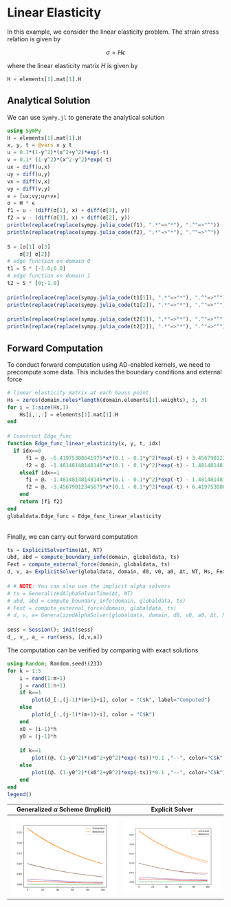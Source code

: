 # Linear Elasticity

In this example, we consider the linear elasticity problem. The strain stress relation is given by 

$$\sigma = H \epsilon$$

where the linear elasticity matrix $H$ is given by 

```julia
H = elements[1].mat[1].H
```

## Analytical Solution

We can use `SymPy.jl` to generate the analytical solution

```julia
using SymPy
H = elements[1].mat[1].H
x, y, t = @vars x y t
u = 0.1*(1-y^2)*(x^2+y^2)*exp(-t)
v = 0.1* (1-y^2)*(x^2-y^2)*exp(-t)
ux = diff(u,x)
uy = diff(u,y)
vx = diff(v,x)
vy = diff(v,y)
ϵ = [ux;vy;uy+vx]
σ = H * ϵ
f1 = u - (diff(σ[1], x) + diff(σ[3], y))
f2 = v - (diff(σ[3], x) + diff(σ[2], y))
println(replace(replace(sympy.julia_code(f1), ".*"=>"*"), ".^"=>"^"))
println(replace(replace(sympy.julia_code(f2), ".*"=>"*"), ".^"=>"^"))

S = [σ[1] σ[3]
	σ[3] σ[2]]
# edge function on domain 0
t1 = S * [-1.0;0.0]
# edge function on domain 1
t2 = S * [0;-1.0]

println(replace(replace(sympy.julia_code(t1[1]), ".*"=>"*"), ".^"=>"^"))
println(replace(replace(sympy.julia_code(t1[2]), ".*"=>"*"), ".^"=>"^"))

println(replace(replace(sympy.julia_code(t2[1]), ".*"=>"*"), ".^"=>"^"))
println(replace(replace(sympy.julia_code(t2[2]), ".*"=>"*"), ".^"=>"^"))


```

## Forward Computation

To conduct forward computation using AD-enabled kernels, we need to precompute some data. This includes the boundary conditions and external force

```julia
# linear elasticity matrix at each Gauss point
Hs = zeros(domain.neles*length(domain.elements[1].weights), 3, 3)
for i = 1:size(Hs,1)
    Hs[i,:,:] = elements[1].mat[1].H
end

# Construct Edge_func
function Edge_func_linear_elasticity(x, y, t, idx)
  if idx==0
      f1 = @. -6.41975308641975*x*(0.1 - 0.1*y^2)*exp(-t) + 3.45679012345679*y*(0.1 - 0.1*y^2)*exp(-t) + 0.345679012345679*y*(x^2 - y^2)*exp(-t)
      f2 = @. -1.48148148148148*x*(0.1 - 0.1*y^2)*exp(-t) - 1.48148148148148*y*(0.1 - 0.1*y^2)*exp(-t) + 0.148148148148148*y*(x^2 + y^2)*exp(-t)
    elseif idx==1
      f1 = @. -1.48148148148148*x*(0.1 - 0.1*y^2)*exp(-t) - 1.48148148148148*y*(0.1 - 0.1*y^2)*exp(-t) + 0.148148148148148*y*(x^2 + y^2)*exp(-t)
      f2 = @. -3.45679012345679*x*(0.1 - 0.1*y^2)*exp(-t) + 6.41975308641975*y*(0.1 - 0.1*y^2)*exp(-t) + 0.641975308641975*y*(x^2 - y^2)*exp(-t)
    end
    return [f1 f2] 
end
globaldata.Edge_func = Edge_func_linear_elasticity
  


```

Finally, we can carry out forward computation

```julia
ts = ExplicitSolverTime(Δt, NT)
ubd, abd = compute_boundary_info(domain, globaldata, ts)
Fext = compute_external_force(domain, globaldata, ts) 
d, v, a= ExplicitSolver(globaldata, domain, d0, v0, a0, Δt, NT, Hs, Fext, ubd, abd)

# # NOTE: You can also use the implicit alpha solvers
# ts = GeneralizedAlphaSolverTime(Δt, NT)
# ubd, abd = compute_boundary_info(domain, globaldata, ts)
# Fext = compute_external_force(domain, globaldata, ts) 
# d, v, a= GeneralizedAlphaSolver(globaldata, domain, d0, v0, a0, Δt, NT, Hs, Fext, ubd, abd)

sess = Session(); init(sess)
d_, v_, a_ = run(sess, [d,v,a])
```

The computation can be verified by comparing with exact solutions 

```julia
using Random; Random.seed!(233)
for k = 1:5
    i = rand(1:m+1)
    j = rand(1:n+1)
    if k==1
        plot(d_[:,(j-1)*(m+1)+i], color = "C$k", label="Computed")
    else
        plot(d_[:,(j-1)*(m+1)+i], color = "C$k")
    end
    x0 = (i-1)*h 
    y0 = (j-1)*h

    if k==1
        plot((@. (1-y0^2)*(x0^2+y0^2)*exp(-ts))*0.1 ,"--", color="C$k", label="Reference")
    else
        plot((@. (1-y0^2)*(x0^2+y0^2)*exp(-ts))*0.1 ,"--", color="C$k")
    end
end
legend()
```



| Generalized $\alpha$ Scheme (Implicit) | Explicit Solver        |
| -------------------------------------- | ---------------------- |
| ![](./assets/exp2.png)                 | ![](./assets/exp1.png) |

